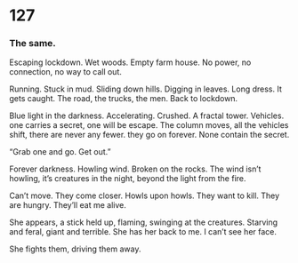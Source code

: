 # 127

### The same.

Escaping lockdown. Wet woods. Empty farm house. No power, no connection, no way to call out.

Running. Stuck in mud. Sliding down hills. Digging in leaves. Long dress. It gets caught. The road, the trucks, the men. Back to lockdown.

Blue light in the darkness. Accelerating. Crushed. A fractal tower. Vehicles. one carries a secret, one will be escape. The column moves, all the vehicles shift, there are never any fewer. they go on forever. None contain the secret. 

“Grab one and go. Get out.”

Forever darkness. Howling wind. Broken on the rocks. The wind isn’t howling, it’s creatures in the night, beyond the light from the fire.

Can’t move. They come closer. Howls upon howls. They want to kill. They are hungry. They’ll eat me alive.

She appears, a stick held up, flaming, swinging at the creatures. Starving and feral, giant and terrible. She has her back to me. I can’t see her face. 

She fights them, driving them away.